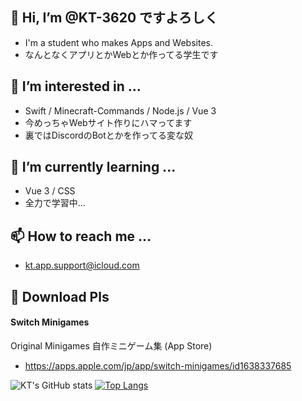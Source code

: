 ## 👋 Hi, I’m @KT-3620 ですよろしく
- I'm a student who makes Apps and Websites.
- なんとなくアプリとかWebとか作ってる学生です

## 👀 I’m interested in ...
- Swift / Minecraft-Commands / Node.js / Vue 3
- 今めっちゃWebサイト作りにハマってます
- 裏ではDiscordのBotとかを作ってる変な奴

## 🌱 I’m currently learning ...
- Vue 3 / CSS
- 全力で学習中...

## 📫 How to reach me ...
- kt.app.support@icloud.com

## 🙏 Download Pls
#### Switch Minigames
Original Minigames 自作ミニゲーム集
 (App Store)
- https://apps.apple.com/jp/app/switch-minigames/id1638337685

![KT's GitHub stats](https://github-readme-stats.vercel.app/api?username=KT-3620&count_private=true)
[![Top Langs](https://github-readme-stats.vercel.app/api/top-langs/?username=KT-3620&count_private=true)](https://github.com/anuraghazra/github-readme-stats)